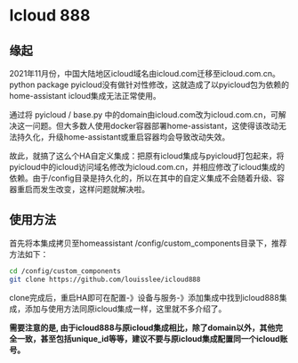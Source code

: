 # Icloud 888

## 缘起

2021年11月份，中国大陆地区icloud域名由icloud.com迁移至icloud.com.cn。python package pyicloud没有做针对性修改，这就造成了以pyicloud包为依赖的home-assistant icloud集成无法正常使用。

通过将 pyicloud / base.py 中的domain由icloud.com改为icloud.com.cn，可解决这一问题。但大多数人使用docker容器部署home-assistant，这使得该改动无法持久化，升级home-assistant或重启容器均会导致改动失效。

故此，就搞了这么个HA自定义集成：把原有icloud集成与pyicloud打包起来，将pyicloud中的icloud访问域名修改为icloud.com.cn，并相应修改了icloud集成的依赖。由于/config目录是持久化的，所以在其中的自定义集成不会随着升级、容器重启而发生改变，这样问题就解决啦。

## 使用方法

首先将本集成拷贝至homeassistant /config/custom_components目录下，推荐方法如下：

```bash
cd /config/custom_components
git clone https://github.com/louisslee/icloud888

```

clone完成后，重启HA即可在配置-》设备与服务-》添加集成中找到icloud888集成，添加与使用方法同原icloud集成一样，这里就不多介绍了。

__需要注意的是, 由于icloud888与原icloud集成相比，除了domain以外，其他完全一致，甚至包括unique_id等等，建议不要与原icloud集成配置同一个icloud账号。__
